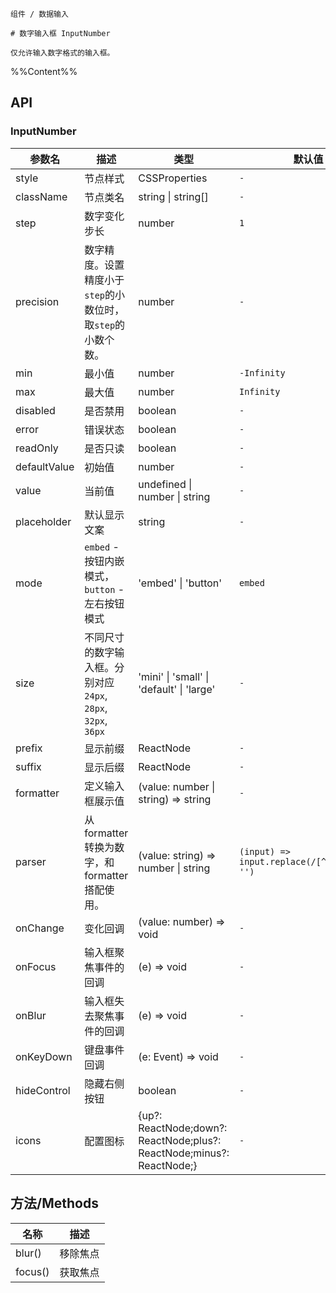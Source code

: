 `````
组件 / 数据输入

# 数字输入框 InputNumber

仅允许输入数字格式的输入框。
`````

%%Content%%

## API

### InputNumber

|参数名|描述|类型|默认值|版本|
|---|---|---|---|---|
|style|节点样式|CSSProperties |`-`|-|
|className|节点类名|string \| string[] |`-`|-|
|step|数字变化步长|number |`1`|-|
|precision|数字精度。设置精度小于`step`的小数位时，取`step`的小数个数。|number |`-`|-|
|min|最小值|number |`-Infinity`|-|
|max|最大值|number |`Infinity`|-|
|disabled|是否禁用|boolean |`-`|-|
|error|错误状态|boolean |`-`|-|
|readOnly|是否只读|boolean |`-`|2.17.0|
|defaultValue|初始值|number |`-`|-|
|value|当前值|undefined \| number \| string |`-`|-|
|placeholder|默认显示文案|string |`-`|-|
|mode|`embed` - 按钮内嵌模式，`button` - 左右按钮模式|'embed' \| 'button' |`embed`|-|
|size|不同尺寸的数字输入框。分别对应 `24px`, `28px`, `32px`, `36px`|'mini' \| 'small' \| 'default' \| 'large' |`-`|-|
|prefix|显示前缀|ReactNode |`-`|-|
|suffix|显示后缀|ReactNode |`-`|-|
|formatter|定义输入框展示值|(value: number \| string) => string |`-`|-|
|parser|从 formatter 转换为数字，和 formatter 搭配使用。|(value: string) => number \| string |`(input) => input.replace(/[^\w\.-]+/g, '')`|-|
|onChange|变化回调|(value: number) => void |`-`|-|
|onFocus|输入框聚焦事件的回调|(e) => void |`-`|-|
|onBlur|输入框失去聚焦事件的回调|(e) => void |`-`|-|
|onKeyDown|键盘事件回调|(e: Event) => void |`-`|-|
|hideControl|隐藏右侧按钮|boolean |`-`|-|
|icons|配置图标|{up?: ReactNode;down?: ReactNode;plus?: ReactNode;minus?: ReactNode;} |`-`|-|

## 方法/Methods

|名称|描述|
|---|:---:|
|blur()|	移除焦点|
|focus()|	获取焦点|
